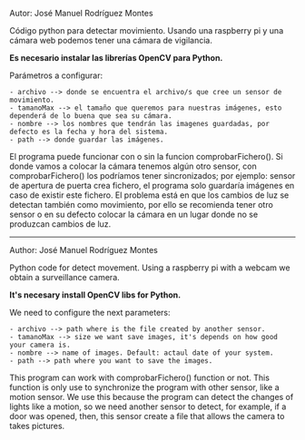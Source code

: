 Autor: José Manuel Rodríguez Montes

Código python para detectar movimiento.
Usando una raspberry pi y una cámara web podemos tener una cámara de vigilancia.

****Es necesario instalar las librerías OpenCV para Python.****

Parámetros a configurar:

	- archivo --> donde se encuentra el archivo/s que cree un sensor de movimiento.
	- tamanoMax --> el tamaño que queremos para nuestras imágenes, esto dependerá de lo buena que sea su cámara.
	- nombre --> los nombres que tendrán las imagenes guardadas, por defecto es la fecha y hora del sistema.
	- path --> donde guardar las imágenes.

El programa puede funcionar con o sin la funcion comprobarFichero().
Si donde vamos a colocar la cámara tenemos algún otro sensor, con comprobarFichero() los podríamos tener sincronizados; por ejemplo: sensor de apertura de puerta crea fichero, el programa solo guardaría imágenes en caso de existir este fichero.
El problema está en que los cambios de luz se detectan también como movimiento, por ello se recomienda tener otro sensor o en su defecto colocar la cámara en un lugar donde no se produzcan cambios de luz.

-------------------------------------------

Author: José Manuel Rodríguez Montes

Python code for detect movement.
Using a raspberry pi with a webcam we obtain a surveillance camera.

****It's necesary install OpenCV libs for Python.****

We need to configure the next parameters:

	- archivo --> path where is the file created by another sensor.
	- tamanoMax --> size we want save images, it's depends on how good your camera is.
	- nombre --> name of images. Default: actaul date of your system.
	- path --> path where you want to save the images.

This program can work with comprobarFichero() function or not. This function is only use to synchronize the program with other sensor, like a motion sensor. We use this because the program can detect the changes of lights like a motion, so we need another sensor to detect, for example, if a door was opened, then, this sensor create a file that allows the camera to takes pictures.
